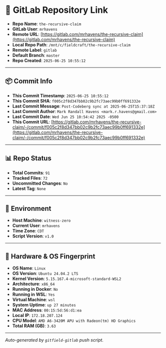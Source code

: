 # 🔗 GitLab Repository Link

- **Repo Name**: `the-recursive-claim`
- **GitLab User**: `mrhavens`
- **Remote URL**: [https://gitlab.com/mrhavens/the-recursive-claim](https://gitlab.com/mrhavens/the-recursive-claim)
- **Local Repo Path**: `/mnt/c/fieldcraft/the-recursive-claim`
- **Remote Label**: `gitlab`
- **Default Branch**: `master`
- **Repo Created**: `2025-06-25 10:55:12`

---

## 📦 Commit Info

- **This Commit Timestamp**: `2025-06-25 10:55:12`
- **This Commit SHA**: `f005c2f8d347bb02c9b2fc73aec99b0ff691332e`
- **Last Commit Message**: `Post-Codeberg sync at 2025-06-25T15:37:18Z`
- **Last Commit Author**: `Mark Randall Havens <mark.r.havens@gmail.com>`
- **Last Commit Date**: `Wed Jun 25 10:54:42 2025 -0500`
- **This Commit URL**: [https://gitlab.com/mrhavens/the-recursive-claim/-/commit/f005c2f8d347bb02c9b2fc73aec99b0ff691332e](https://gitlab.com/mrhavens/the-recursive-claim/-/commit/f005c2f8d347bb02c9b2fc73aec99b0ff691332e)

---

## 📊 Repo Status

- **Total Commits**: `91`
- **Tracked Files**: `72`
- **Uncommitted Changes**: `No`
- **Latest Tag**: `None`

---

## 🧽 Environment

- **Host Machine**: `witness-zero`
- **Current User**: `mrhavens`
- **Time Zone**: `CDT`
- **Script Version**: `v1.0`

---

## 🧬 Hardware & OS Fingerprint

- **OS Name**: `Linux`
- **OS Version**: `Ubuntu 24.04.2 LTS`
- **Kernel Version**: `5.15.167.4-microsoft-standard-WSL2`
- **Architecture**: `x86_64`
- **Running in Docker**: `No`
- **Running in WSL**: `Yes`
- **Virtual Machine**: `wsl`
- **System Uptime**: `up 27 minutes`
- **MAC Address**: `00:15:5d:56:d1:ea`
- **Local IP**: `172.18.207.124`
- **CPU Model**: `AMD A6-3420M APU with Radeon(tm) HD Graphics`
- **Total RAM (GB)**: `3.63`

---

_Auto-generated by `gitfield-gitlab` push script._
